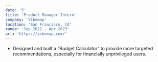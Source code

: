 ```yaml
---
date: '5'
title: 'Product Manager Intern'
company: 'Vibemap'
location: 'San Francisco, CA'
range: 'Sep 2022 - Apr 2023'
url: 'https://vibemap.com/'
---
```


- Designed and built a “Budget Calculator” to provide more targeted recommendations, especially for financially unprivileged users.
